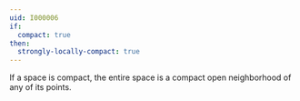```yaml
---
uid: I000006
if:
  compact: true
then:
  strongly-locally-compact: true
---
```

If a space is compact, the entire space is a compact open neighborhood of any of its points.

